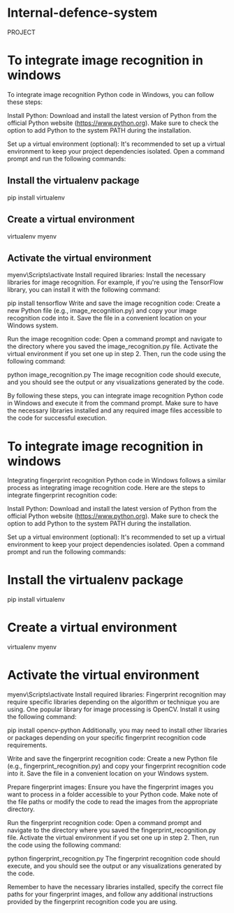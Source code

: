 # Internal-defence-system
PROJECT

# To integrate image recognition in windows

To integrate image recognition Python code in Windows, you can follow these steps:

Install Python: Download and install the latest version of Python from the official Python website (https://www.python.org). Make sure to check the option to add Python to the system PATH during the installation.

Set up a virtual environment (optional): It's recommended to set up a virtual environment to keep your project dependencies isolated. Open a command prompt and run the following commands:



## Install the virtualenv package
pip install virtualenv

## Create a virtual environment
virtualenv myenv

## Activate the virtual environment
myenv\Scripts\activate
Install required libraries: Install the necessary libraries for image recognition. For example, if you're using the TensorFlow library, you can install it with the following command:


pip install tensorflow
Write and save the image recognition code: Create a new Python file (e.g., image_recognition.py) and copy your image recognition code into it. Save the file in a convenient location on your Windows system.

Run the image recognition code: Open a command prompt and navigate to the directory where you saved the image_recognition.py file. Activate the virtual environment if you set one up in step 2. Then, run the code using the following command:


python image_recognition.py
The image recognition code should execute, and you should see the output or any visualizations generated by the code.

By following these steps, you can integrate image recognition Python code in Windows and execute it from the command prompt. Make sure to have the necessary libraries installed and any required image files accessible to the code for successful execution.


# To integrate image recognition in windows

Integrating fingerprint recognition Python code in Windows follows a similar process as integrating image recognition code. Here are the steps to integrate fingerprint recognition code:

Install Python: Download and install the latest version of Python from the official Python website (https://www.python.org). Make sure to check the option to add Python to the system PATH during the installation.

Set up a virtual environment (optional): It's recommended to set up a virtual environment to keep your project dependencies isolated. Open a command prompt and run the following commands:


# Install the virtualenv package
pip install virtualenv

# Create a virtual environment
virtualenv myenv

# Activate the virtual environment
myenv\Scripts\activate
Install required libraries: Fingerprint recognition may require specific libraries depending on the algorithm or technique you are using. One popular library for image processing is OpenCV. Install it using the following command:


pip install opencv-python
Additionally, you may need to install other libraries or packages depending on your specific fingerprint recognition code requirements.

Write and save the fingerprint recognition code: Create a new Python file (e.g., fingerprint_recognition.py) and copy your fingerprint recognition code into it. Save the file in a convenient location on your Windows system.

Prepare fingerprint images: Ensure you have the fingerprint images you want to process in a folder accessible to your Python code. Make note of the file paths or modify the code to read the images from the appropriate directory.

Run the fingerprint recognition code: Open a command prompt and navigate to the directory where you saved the fingerprint_recognition.py file. Activate the virtual environment if you set one up in step 2. Then, run the code using the following command:

python fingerprint_recognition.py
The fingerprint recognition code should execute, and you should see the output or any visualizations generated by the code.

Remember to have the necessary libraries installed, specify the correct file paths for your fingerprint images, and follow any additional instructions provided by the fingerprint recognition code you are using.
